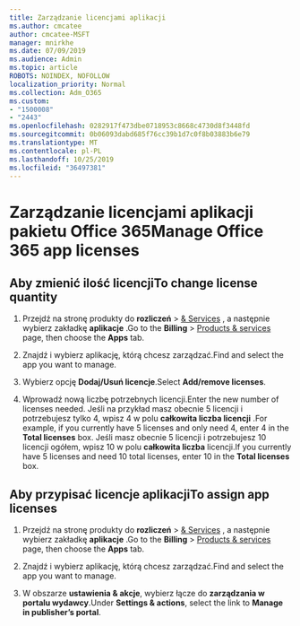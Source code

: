 ```yaml
---
title: Zarządzanie licencjami aplikacji
ms.author: cmcatee
author: cmcatee-MSFT
manager: mnirkhe
ms.date: 07/09/2019
ms.audience: Admin
ms.topic: article
ROBOTS: NOINDEX, NOFOLLOW
localization_priority: Normal
ms.collection: Adm_O365
ms.custom:
- "1500008"
- "2443"
ms.openlocfilehash: 0282917f473dbe0718953c8668c4730d8f3448fd
ms.sourcegitcommit: 0b06093dabd685f76cc39b1d7c0f8b03883b6e79
ms.translationtype: MT
ms.contentlocale: pl-PL
ms.lasthandoff: 10/25/2019
ms.locfileid: "36497381"
---
```

# <a name="manage-office-365-app-licenses"></a><span data-ttu-id="66a4d-102">Zarządzanie licencjami aplikacji pakietu Office 365</span><span class="sxs-lookup"><span data-stu-id="66a4d-102">Manage Office 365 app licenses</span></span>

## <a name="to-change-license-quantity"></a><span data-ttu-id="66a4d-103">Aby zmienić ilość licencji</span><span class="sxs-lookup"><span data-stu-id="66a4d-103">To change license quantity</span></span>

1. <span data-ttu-id="66a4d-104">Przejdź na stronę produkty do **rozliczeń** > [& Services](https://go.microsoft.com/fwlink/p/?linkid=842054) , a następnie wybierz zakładkę **aplikacje** .</span><span class="sxs-lookup"><span data-stu-id="66a4d-104">Go to the **Billing** > [Products & services](https://go.microsoft.com/fwlink/p/?linkid=842054) page, then choose the **Apps** tab.</span></span>

2. <span data-ttu-id="66a4d-105">Znajdź i wybierz aplikację, którą chcesz zarządzać.</span><span class="sxs-lookup"><span data-stu-id="66a4d-105">Find and select the app you want to manage.</span></span>  

3. <span data-ttu-id="66a4d-106">Wybierz opcję **Dodaj/Usuń licencje**.</span><span class="sxs-lookup"><span data-stu-id="66a4d-106">Select **Add/remove licenses**.</span></span>

4. <span data-ttu-id="66a4d-107">Wprowadź nową liczbę potrzebnych licencji.</span><span class="sxs-lookup"><span data-stu-id="66a4d-107">Enter the new number of licenses needed.</span></span> <span data-ttu-id="66a4d-108">Jeśli na przykład masz obecnie 5 licencji i potrzebujesz tylko 4, wpisz 4 w polu **całkowita liczba licencji** .</span><span class="sxs-lookup"><span data-stu-id="66a4d-108">For example, if you currently have 5 licenses and only need 4, enter 4 in the **Total licenses** box.</span></span> <span data-ttu-id="66a4d-109">Jeśli masz obecnie 5 licencji i potrzebujesz 10 licencji ogółem, wpisz 10 w polu **całkowita liczba** licencji.</span><span class="sxs-lookup"><span data-stu-id="66a4d-109">If you currently have 5 licenses and need 10 total licenses, enter 10 in the **Total licenses** box.</span></span>

## <a name="to-assign-app-licenses"></a><span data-ttu-id="66a4d-110">Aby przypisać licencje aplikacji</span><span class="sxs-lookup"><span data-stu-id="66a4d-110">To assign app licenses</span></span>

1. <span data-ttu-id="66a4d-111">Przejdź na stronę produkty do **rozliczeń** > [& Services](https://go.microsoft.com/fwlink/p/?linkid=842054) , a następnie wybierz zakładkę **aplikacje** .</span><span class="sxs-lookup"><span data-stu-id="66a4d-111">Go to the **Billing** > [Products & services](https://go.microsoft.com/fwlink/p/?linkid=842054) page, then choose the **Apps** tab.</span></span>

2. <span data-ttu-id="66a4d-112">Znajdź i wybierz aplikację, którą chcesz zarządzać.</span><span class="sxs-lookup"><span data-stu-id="66a4d-112">Find and select the app you want to manage.</span></span>  

3. <span data-ttu-id="66a4d-113">W obszarze **ustawienia & akcje**, wybierz łącze do **zarządzania w portalu wydawcy**.</span><span class="sxs-lookup"><span data-stu-id="66a4d-113">Under **Settings & actions**, select the link to **Manage in publisher’s portal**.</span></span>